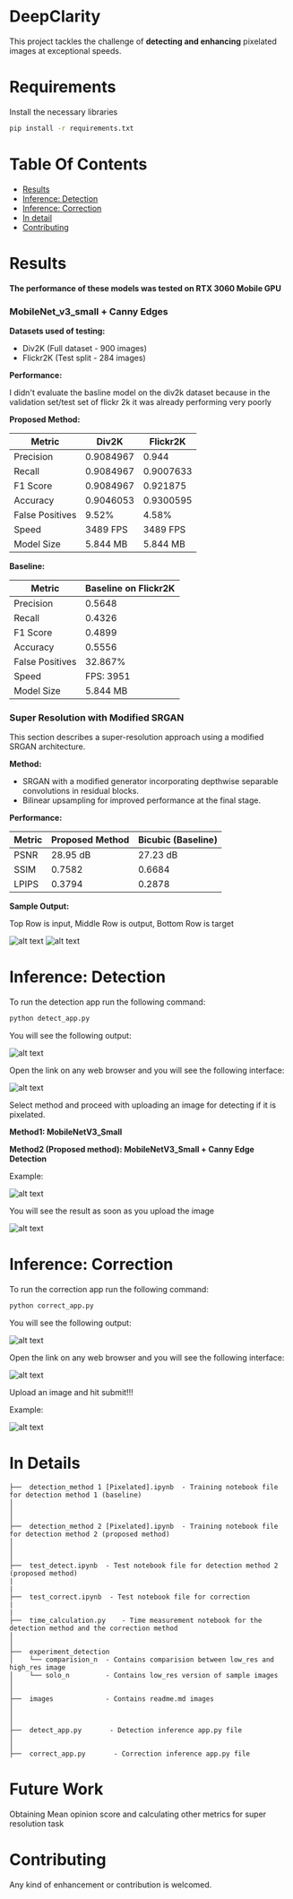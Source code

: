 # DeepClarity
This project tackles the challenge of **detecting and enhancing** pixelated images at exceptional speeds.


# Requirements
Install the necessary libraries
```sh
pip install -r requirements.txt
``` 

# Table Of Contents
-  [Results](#results)
-  [Inference: Detection](#inference-detection)
-  [Inference: Correction](#inference-correction)
-  [In detail](#in-detail)
-  [Contributing](#contributing)

# Results

**The performance of these models was tested on RTX 3060 Mobile GPU**

### MobileNet_v3_small + Canny Edges

**Datasets used of testing:**

* Div2K (Full dataset - 900 images)
* Flickr2K (Test split - 284 images)

**Performance:**

I didn't evaluate the basline model on the div2k dataset because in the validation set/test set of flickr 2k  it was already performing very poorly

**Proposed Method:**

| Metric           | Div2K         | Flickr2K       |
|------------------|---------------|----------------|
| Precision        | 0.9084967     | 0.944          |
| Recall           | 0.9084967     | 0.9007633      |
| F1 Score         | 0.9084967     | 0.921875       |
| Accuracy         | 0.9046053     | 0.9300595      |
| False Positives  | 9.52%         | 4.58%          |
| Speed            | 3489 FPS      | 3489 FPS       |
| Model Size       | 5.844 MB      | 5.844 MB       |

**Baseline:**


| Metric           | Baseline on Flickr2K  |
|------------------|-----------------------|
| Precision        | 0.5648                |
| Recall           | 0.4326                |
| F1 Score         | 0.4899                |
| Accuracy         | 0.5556                |
| False Positives  | 32.867%               |
| Speed            | FPS: 3951             |
| Model Size       | 5.844 MB              |




### Super Resolution with Modified SRGAN

This section describes a super-resolution approach using a modified SRGAN architecture.

**Method:**

* SRGAN with a modified generator incorporating depthwise separable convolutions in residual blocks.
* Bilinear upsampling for improved performance at the final stage.

**Performance:**



| Metric        | Proposed Method         | Bicubic (Baseline)      |
|---------------|----------------|------------------|
| PSNR          | 28.95 dB       | 27.23 dB         |
| SSIM          | 0.7582         | 0.6684           |
| LPIPS         | 0.3794         | 0.2878           |

**Sample Output:**


Top Row is input, 
Middle Row is output, 
Bottom Row is target


![alt text](images/sr_result.png)
![alt text](images/sr_closeup.png)



# Inference: Detection

To run the detection app run the following command:
```sh
python detect_app.py
``` 

You will see the following output:

![alt text](images/detect_terminal.png)

Open the link on any web browser and you will see the following interface:

![alt text](images/detect.png)

Select method and proceed with uploading an image for detecting if it is pixelated.


**Method1: MobileNetV3_Small**

**Method2 (Proposed method): MobileNetV3_Small + Canny Edge Detection**

Example:

![alt text](./images/detect_method_select.png)

You will see the result as soon as you upload the image

![alt text](./images/detect_result.png)


# Inference: Correction 

To run the correction app run the following command:
```sh
python correct_app.py
``` 

You will see the following output:

![alt text](images/correct_terminal.png)

Open the link on any web browser and you will see the following interface:

![alt text](images/correct.png)

Upload an image and hit submit!!!

Example:

![alt text](./images/correct_result.png)





# In Details
```
├──  detection_method 1 [Pixelated].ipynb  - Training notebook file for detection method 1 (baseline)
│ 
│ 
│ 
├──  detection_method 2 [Pixelated].ipynb  - Training notebook file for detection method 2 (proposed method)
│    
│
│
├──  test_detect.ipynb  - Test notebook file for detection method 2 (proposed method)
|
|
├──  test_correct.ipynb  - Test notebook file for correction 
|
|
├──  time_calculation.py    - Time measurement notebook for the detection method and the correction method
│ 
│
├──  experiment_detection  
│    └── comparision_n  - Contains comparision between low_res and high_res image
│    └── solo_n         - Contains low_res version of sample images
│    
│
├──  images             - Contains readme.md images
│  
│
│
├──  detect_app.py       - Detection inference app.py file
│
│
├──  correct_app.py       - Correction inference app.py file
```


# Future Work

Obtaining Mean opinion score and calculating other metrics for super resolution task

# Contributing
Any kind of enhancement or contribution is welcomed.






